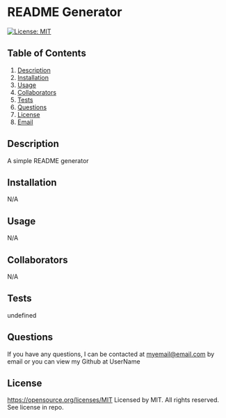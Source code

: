 # README Generator
  [![License: MIT](https://img.shields.io/badge/License-MIT-yellow.svg)](https://opensource.org/licenses/MIT)
  ## Table of Contents

  1. [Description](#description) 
  2. [Installation](#installation) 
  3. [Usage](#usage) 
  4. [Collaborators](#collaborators)
  5. [Tests](#tests) 
  6. [Questions](#questions)
  7. [License](#license)
  8. [Email](#email) 

  ## Description
  A simple README generator

  ## Installation
  N/A

  ## Usage
  N/A

  ## Collaborators
  N/A

  ## Tests
  undefined

  ## Questions
  If you have any questions, I can be contacted at myemail@email.com by email
  or you can view my Github at UserName

  ## License
  https://opensource.org/licenses/MIT
  Licensed by MIT. All rights reserved. See license in repo.

 


